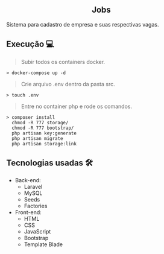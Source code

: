 <h2 align="center">
	Jobs
	<br>
</h2>

Sistema para cadastro de empresa e suas respectivas vagas.

## Execução 💻

> Subir todos os containers docker.
```
> docker-compose up -d 
```
> Crie arquivo .env dentro da pasta src.
```
> touch .env
```
> Entre no container php e rode os comandos.
```
> composer install
  chmod -R 777 storage/
  chmod -R 777 bootstrap/
  php artisan key:generate
  php artisan migrate
  php artisan storage:link
```

## Tecnologias usadas 🛠

- Back-end:
	- Laravel
  - MySQL
  - Seeds
  - Factories
- Front-end:
	- HTML
	- CSS
  - JavaScript
  - Bootstrap
  - Template Blade
